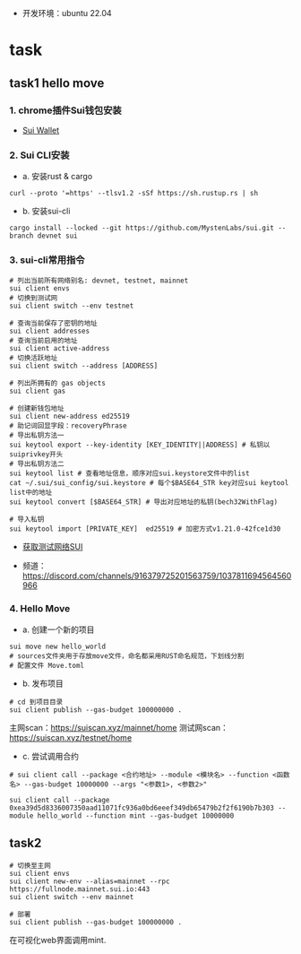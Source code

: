 - 开发环境：ubuntu 22.04

# task

## task1 hello move
### 1. chrome插件Sui钱包安装

- [Sui Wallet](https://chrome.google.com/webstore/detail/opcgpfmipidbgpenhmajoajpbobppdil)

### 2. Sui CLI安装

- a. 安装rust & cargo
```shell
curl --proto '=https' --tlsv1.2 -sSf https://sh.rustup.rs | sh
```
- b. 安装sui-cli
```shell
cargo install --locked --git https://github.com/MystenLabs/sui.git --branch devnet sui
```

### 3. sui-cli常用指令
```shell
# 列出当前所有网络别名: devnet, testnet, mainnet
sui client envs
# 切换到测试网
sui client switch --env testnet

# 查询当前保存了密钥的地址
sui client addresses
# 查询当前启用的地址
sui client active-address
# 切换活跃地址
sui client switch --address [ADDRESS]

# 列出所拥有的 gas objects
sui client gas

# 创建新钱包地址
sui client new-address ed25519
# 助记词回显字段：recoveryPhrase
# 导出私钥方法一
sui keytool export --key-identity [KEY_IDENTITY||ADDRESS] # 私钥以suiprivkey开头
# 导出私钥方法二
sui keytool list # 查看地址信息，顺序对应sui.keystore文件中的list
cat ~/.sui/sui_config/sui.keystore # 每个$BASE64_STR key对应sui keytool list中的地址
sui keytool convert [$BASE64_STR] # 导出对应地址的私钥(bech32WithFlag)

# 导入私钥
sui keytool import [PRIVATE_KEY]  ed25519 # 加密方式v1.21.0-42fce1d30
```

- [获取测试网络SUI](https://intro-zh.sui-book.com/unit-one/lessons/1_%E9%85%8D%E7%BD%AE%E7%8E%AF%E5%A2%83.html#%E8%8E%B7%E5%BE%97%E6%B5%8B%E8%AF%95%E7%BD%91-testnet-%E7%9A%84-sui-tokens)

- 频道：https://discord.com/channels/916379725201563759/1037811694564560966

### 4. Hello Move

- a. 创建一个新的项目
```shell
sui move new hello_world
# sources文件夹用于存放move文件，命名都采用RUST命名规范，下划线分割
# 配置文件 Move.toml
```

- b. 发布项目
```shell
# cd 到项目目录
sui client publish --gas-budget 100000000 .

```
主网scan：https://suiscan.xyz/mainnet/home
测试网scan：https://suiscan.xyz/testnet/home

- c. 尝试调用合约
```shell
# sui client call --package <合约地址> --module <模块名> --function <函数名> --gas-budget 10000000 --args "<参数1>, <参数2>"

sui client call --package 0xea39d5d8336007350aad11071fc936a0bd6eeef349db65479b2f2f6190b7b303 --module hello_world --function mint --gas-budget 10000000
```

## task2

```shell
# 切换至主网
sui client envs
sui client new-env --alias=mainnet --rpc https://fullnode.mainnet.sui.io:443
sui client switch --env mainnet
```

```shell
# 部署
sui client publish --gas-budget 100000000 .
```

在可视化web界面调用mint.

